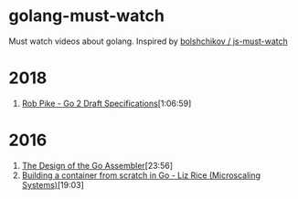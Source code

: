 # golang-must-watch
Must watch videos about golang. Inspired by [bolshchikov / js-must-watch](https://github.com/bolshchikov/js-must-watch)

# 2018
1. [Rob Pike - Go 2 Draft Specifications](https://www.youtube.com/watch?v=RIvL2ONhFBI)[1:06:59]

# 2016
1. [The Design of the Go Assembler](https://www.youtube.com/watch?v=KINIAgRpkDA)[23:56]
2. [Building a container from scratch in Go - Liz Rice (Microscaling Systems)](https://www.youtube.com/watch?v=Utf-A4rODH8)[19:03]
